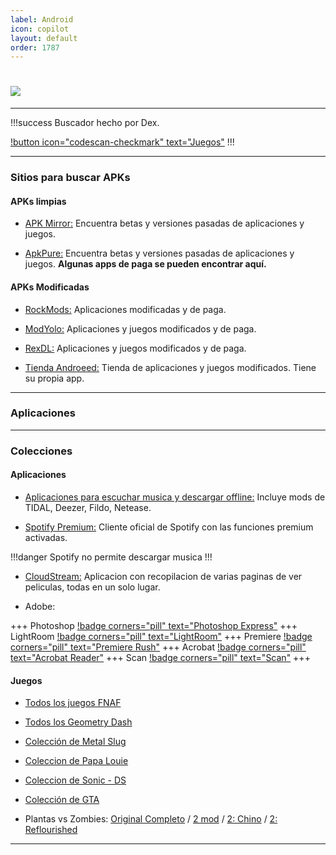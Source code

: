 ```yaml
---
label: Android
icon: copilot
layout: default
order: 1787
---
```



# ![](https://i.postimg.cc/qRMJPGNN/banner-items-lcdh-5.png)


---


!!!success Buscador hecho por Dex.

[!button icon="codescan-checkmark" text="Juegos"](https://cse.google.com/cse?cx=660831ba151944e87)
!!!


---

### Sitios para buscar APKs

#### APKs limpias


- [APK Mirror:](https://www.apkmirror.com/) 
Encuentra betas y versiones pasadas de aplicaciones y juegos.


- [ApkPure:](https://m.apkpure.com/es/)
Encuentra betas y versiones pasadas de aplicaciones y juegos. **Algunas apps de paga se pueden encontrar aquí.**


#### APKs Modificadas


- [RockMods:](https://www.rockmods.net/)
Aplicaciones modificadas y de paga.


- [ModYolo:](https://modyolo.com/)
Aplicaciones y juegos modificados y de paga.


- [RexDL:](https://rexdl.com/)
Aplicaciones y juegos modificados y de paga.


- [Tienda Androeed:](https://androeed.es/)
Tienda de aplicaciones y juegos modificados. Tiene su propia app.


---

### Aplicaciones 




---

### Colecciones


#### **Aplicaciones**


- [Aplicaciones para escuchar musica y descargar offline:](https://noiroom.tech/Moviles/m-musica)
Incluye mods de TIDAL, Deezer, Fildo, Netease.


- [Spotify Premium:](https://noiroom.tech/Tutoriales/spotify-premium#para-android)
Cliente oficial de Spotify con las funciones premium activadas.

!!!danger 
Spotify no permite descargar musica
!!!

- [CloudStream:](https://noiroom.tech/Tutoriales/cloudstream)
Aplicacion con recopilacion de varias paginas de ver peliculas, todas en un solo lugar.


- Adobe:

+++ Photoshop
[!badge corners="pill" text="Photoshop Express"](https://modyolo.com/photoshop-express-photo-editor.html)
+++ LightRoom
[!badge corners="pill" text="LightRoom"](https://modyolo.com/adobe-lightroom.html)
+++ Premiere
[!badge corners="pill" text="Premiere Rush"](https://modyolo.com/adobe-premiere-rush.html)
+++ Acrobat
[!badge corners="pill" text="Acrobat Reader"](https://modyolo.com/adobe-reader.html)
+++ Scan
[!badge corners="pill" text="Scan"](https://modyolo.com/adobe-scan-pdf-scanner-ocr.html)
+++


#### **Juegos**


- [Todos los juegos FNAF](https://drive.google.com/file/d/13ZNJB38Ju9PgS5AKIgz87nJQwhFKOy9O/view)


- [Todos los Geometry Dash](https://www.mediafire.com/folder/2mlch9f3mnjix/Geometry+dash)


- [Colección de Metal Slug](https://www.mediafire.com/file/z6hcwdwnq1ymsjd/Metal+Pack_4.1_Apkpure.apk/file)


- [Coleccion de Papa Louie](https://www.mediafire.com/file/o3xflyd4jmsrzmu/Papa+Louie+To+Go.zip)


- [Coleccion de Sonic - DS](https://drive.google.com/file/d/1ekz-JUH1pr0jL19i_yrCoTxAYkfM3ZDQ/view)


- [Colección de GTA](https://noiroom.tech/Escritorio/e-juegos#coleccion-gta)


- Plantas vs Zombies: [Original Completo](https://www.mediafire.com/file/gvr0e59pktq23zk/Plantas+contra+Zombis_8.1.0.apk/file) / [2 mod](https://an1.com/182-plants-vs-zombies-2-pvz-mod.html) /  [2: Chino](https://www.mediafire.com/file/594z4apdrht8op8/PvZ2_Chino_v2.9.4.apk/file) / [2: Reflourished](https://drive.google.com/drive/folders/1y5lVZh-flKWxpeXSFYJprzJlL4Jlcfm4)


---
